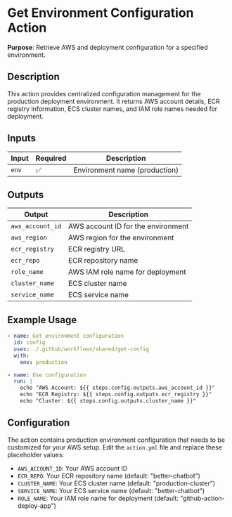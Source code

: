 # Get Environment Configuration Action

**Purpose**: Retrieve AWS and deployment configuration for a specified environment.

## Description

This action provides centralized configuration management for the production deployment environment. It returns AWS account details, ECR registry information, ECS cluster names, and IAM role names needed for deployment.

## Inputs

| Input | Required | Description                   |
| ----- | -------- | ----------------------------- |
| `env` | ✅       | Environment name (production) |

## Outputs

| Output           | Description                        |
| ---------------- | ---------------------------------- |
| `aws_account_id` | AWS account ID for the environment |
| `aws_region`     | AWS region for the environment     |
| `ecr_registry`   | ECR registry URL                   |
| `ecr_repo`       | ECR repository name                |
| `role_name`      | AWS IAM role name for deployment   |
| `cluster_name`   | ECS cluster name                   |
| `service_name`   | ECS service name                   |

## Example Usage

```yaml
- name: Get environment configuration
  id: config
  uses: ./.github/workflows/shared/get-config
  with:
    env: production

- name: Use configuration
  run: |
    echo "AWS Account: ${{ steps.config.outputs.aws_account_id }}"
    echo "ECR Registry: ${{ steps.config.outputs.ecr_registry }}"
    echo "Cluster: ${{ steps.config.outputs.cluster_name }}"
```

## Configuration

The action contains production environment configuration that needs to be customized for your AWS setup. Edit the `action.yml` file and replace these placeholder values:

- `AWS_ACCOUNT_ID`: Your AWS account ID
- `ECR_REPO`: Your ECR repository name (default: "better-chatbot")
- `CLUSTER_NAME`: Your ECS cluster name (default: "production-cluster")
- `SERVICE_NAME`: Your ECS service name (default: "better-chatbot")
- `ROLE_NAME`: Your IAM role name for deployment (default: "github-action-deploy-app")
